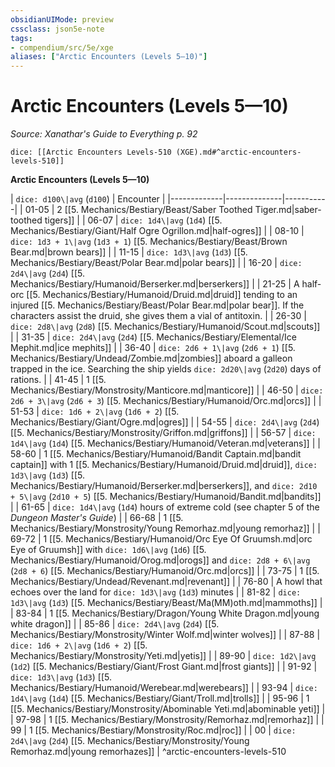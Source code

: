 ```yaml
---
obsidianUIMode: preview
cssclass: json5e-note
tags:
- compendium/src/5e/xge
aliases: ["Arctic Encounters (Levels 5—10)"]
---
```

# Arctic Encounters (Levels 5—10)
*Source: Xanathar's Guide to Everything p. 92* 

`dice: [[Arctic Encounters Levels-510 (XGE).md#^arctic-encounters-levels-510]]`

**Arctic Encounters (Levels 5—10)**

| `dice: d100\|avg` (`d100`) | Encounter |
|-------------|--------------|-----------|
| 01-05 | 2 [[5. Mechanics/Bestiary/Beast/Saber Toothed Tiger.md|saber-toothed tigers]] |
| 06-07 | `dice: 1d4\|avg` (`1d4`) [[5. Mechanics/Bestiary/Giant/Half Ogre Ogrillon.md|half-ogres]] |
| 08-10 | `dice: 1d3 + 1\|avg` (`1d3 + 1`) [[5. Mechanics/Bestiary/Beast/Brown Bear.md|brown bears]] |
| 11-15 | `dice: 1d3\|avg` (`1d3`) [[5. Mechanics/Bestiary/Beast/Polar Bear.md|polar bears]] |
| 16-20 | `dice: 2d4\|avg` (`2d4`) [[5. Mechanics/Bestiary/Humanoid/Berserker.md|berserkers]] |
| 21-25 | A half-orc [[5. Mechanics/Bestiary/Humanoid/Druid.md|druid]] tending to an injured [[5. Mechanics/Bestiary/Beast/Polar Bear.md|polar bear]]. If the characters assist the druid, she gives them a vial of antitoxin. |
| 26-30 | `dice: 2d8\|avg` (`2d8`) [[5. Mechanics/Bestiary/Humanoid/Scout.md|scouts]] |
| 31-35 | `dice: 2d4\|avg` (`2d4`) [[5. Mechanics/Bestiary/Elemental/Ice Mephit.md|ice mephits]] |
| 36-40 | `dice: 2d6 + 1\|avg` (`2d6 + 1`) [[5. Mechanics/Bestiary/Undead/Zombie.md|zombies]] aboard a galleon trapped in the ice. Searching the ship yields `dice: 2d20\|avg` (`2d20`) days of rations. |
| 41-45 | 1 [[5. Mechanics/Bestiary/Monstrosity/Manticore.md|manticore]] |
| 46-50 | `dice: 2d6 + 3\|avg` (`2d6 + 3`) [[5. Mechanics/Bestiary/Humanoid/Orc.md|orcs]] |
| 51-53 | `dice: 1d6 + 2\|avg` (`1d6 + 2`) [[5. Mechanics/Bestiary/Giant/Ogre.md|ogres]] |
| 54-55 | `dice: 2d4\|avg` (`2d4`) [[5. Mechanics/Bestiary/Monstrosity/Griffon.md|griffons]] |
| 56-57 | `dice: 1d4\|avg` (`1d4`) [[5. Mechanics/Bestiary/Humanoid/Veteran.md|veterans]] |
| 58-60 | 1 [[5. Mechanics/Bestiary/Humanoid/Bandit Captain.md|bandit captain]] with 1 [[5. Mechanics/Bestiary/Humanoid/Druid.md|druid]], `dice: 1d3\|avg` (`1d3`) [[5. Mechanics/Bestiary/Humanoid/Berserker.md|berserkers]], and `dice: 2d10 + 5\|avg` (`2d10 + 5`) [[5. Mechanics/Bestiary/Humanoid/Bandit.md|bandits]] |
| 61-65 | `dice: 1d4\|avg` (`1d4`) hours of extreme cold (see chapter 5 of the *Dungeon Master's Guide*) |
| 66-68 | 1 [[5. Mechanics/Bestiary/Monstrosity/Young Remorhaz.md|young remorhaz]] |
| 69-72 | 1 [[5. Mechanics/Bestiary/Humanoid/Orc Eye Of Gruumsh.md|orc Eye of Gruumsh]] with `dice: 1d6\|avg` (`1d6`) [[5. Mechanics/Bestiary/Humanoid/Orog.md|orogs]] and `dice: 2d8 + 6\|avg` (`2d8 + 6`) [[5. Mechanics/Bestiary/Humanoid/Orc.md|orcs]] |
| 73-75 | 1 [[5. Mechanics/Bestiary/Undead/Revenant.md|revenant]] |
| 76-80 | A howl that echoes over the land for `dice: 1d3\|avg` (`1d3`) minutes |
| 81-82 | `dice: 1d3\|avg` (`1d3`) [[5. Mechanics/Bestiary/Beast/Ma(MM)oth.md|mammoths]] |
| 83-84 | 1 [[5. Mechanics/Bestiary/Dragon/Young White Dragon.md|young white dragon]] |
| 85-86 | `dice: 2d4\|avg` (`2d4`) [[5. Mechanics/Bestiary/Monstrosity/Winter Wolf.md|winter wolves]] |
| 87-88 | `dice: 1d6 + 2\|avg` (`1d6 + 2`) [[5. Mechanics/Bestiary/Monstrosity/Yeti.md|yetis]] |
| 89-90 | `dice: 1d2\|avg` (`1d2`) [[5. Mechanics/Bestiary/Giant/Frost Giant.md|frost giants]] |
| 91-92 | `dice: 1d3\|avg` (`1d3`) [[5. Mechanics/Bestiary/Humanoid/Werebear.md|werebears]] |
| 93-94 | `dice: 1d4\|avg` (`1d4`) [[5. Mechanics/Bestiary/Giant/Troll.md|trolls]] |
| 95-96 | 1 [[5. Mechanics/Bestiary/Monstrosity/Abominable Yeti.md|abominable yeti]] |
| 97-98 | 1 [[5. Mechanics/Bestiary/Monstrosity/Remorhaz.md|remorhaz]] |
| 99 | 1 [[5. Mechanics/Bestiary/Monstrosity/Roc.md|roc]] |
| 00 | `dice: 2d4\|avg` (`2d4`) [[5. Mechanics/Bestiary/Monstrosity/Young Remorhaz.md|young remorhazes]] |
^arctic-encounters-levels-510
